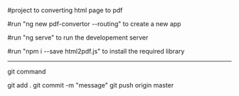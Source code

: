 #project to converting html page to pdf

#run "ng new pdf-convertor --routing" to create a new app

#run "ng serve" to run the developement server

#run "npm i --save html2pdf.js" to install the required library


_____________________________

git command

git add .
git commit -m "message"
git push origin master